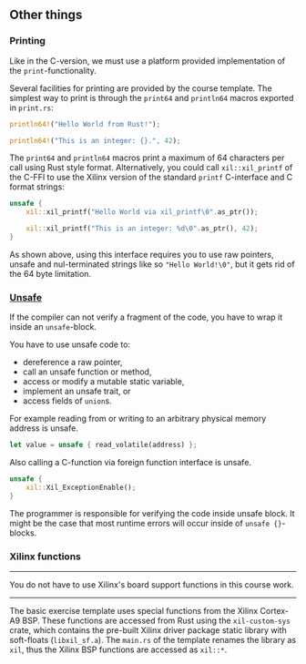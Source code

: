 ## Other things

### Printing

Like in the C-version, we must use a platform provided implementation of the `print`-functionality.

Several facilities for printing are provided by the course template.
The simplest way to print is through the `print64` and `println64` macros exported in `print.rs`:

```rust
println64!("Hello World from Rust!");

println64!("This is an integer: {}.", 42);
```

The `print64` and `println64` macros print a maximum of 64 characters per call using Rust style format. 
Alternatively, you could call `xil::xil_printf` of the C-FFI to use the Xilinx version of the standard `printf` C-interface and C format strings:

```rust
unsafe {
    xil::xil_printf("Hello World via xil_printf\0".as_ptr());

    xil::xil_printf("This is an integer: %d\0".as_ptr(), 42);
}
```

As shown above, using this interface requires you to use raw pointers, unsafe and nul-terminated strings like so `"Hello World!\0"`, but it gets rid of the 64 byte limitation.

### [Unsafe](https://doc.rust-lang.org/book/ch19-01-unsafe-rust.html)

If the compiler can not verify a fragment of the code, you have to wrap it inside an `unsafe`-block.

You have to use unsafe code to:

- dereference a raw pointer,
- call an unsafe function or method,
- access or modify a mutable static variable,
- implement an unsafe trait, or
- access fields of `union`s.

For example reading from or writing to an arbitrary physical memory address is unsafe.

```rust
let value = unsafe { read_volatile(address) };
```

Also calling a C-function via foreign function interface is unsafe.

```rust
unsafe {
    xil::Xil_ExceptionEnable();
}
```

The programmer is responsible for verifying the code inside unsafe block.
It might be the case that most runtime errors will occur inside of `unsafe {}`-blocks.

### Xilinx functions

---
You do not have to use Xilinx's board support functions in this course work.

---

The basic exercise template uses special functions from the Xilinx Cortex-A9 BSP.
These functions are accessed from Rust using the `xil-custom-sys` crate, which contains the pre-built Xilinx driver package static library with soft-floats (`libxil_sf.a`).
The `main.rs` of the template renames the library as `xil`, thus the Xilinx BSP functions are accessed as `xil::*`.
